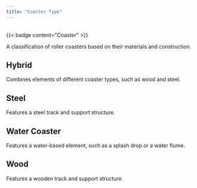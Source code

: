 ```yaml
---
title: "Coaster Type"
---
```

<br/>
{{< badge content="Coaster" >}}

A classification of roller coasters based on their materials and construction.

## Hybrid
Combines elements of different coaster types, such as wood and steel.

## Steel
Features a steel track and support structure.

## Water Coaster
Features a water-based element, such as a splash drop or a water flume.

## Wood
Features a wooden track and support structure.